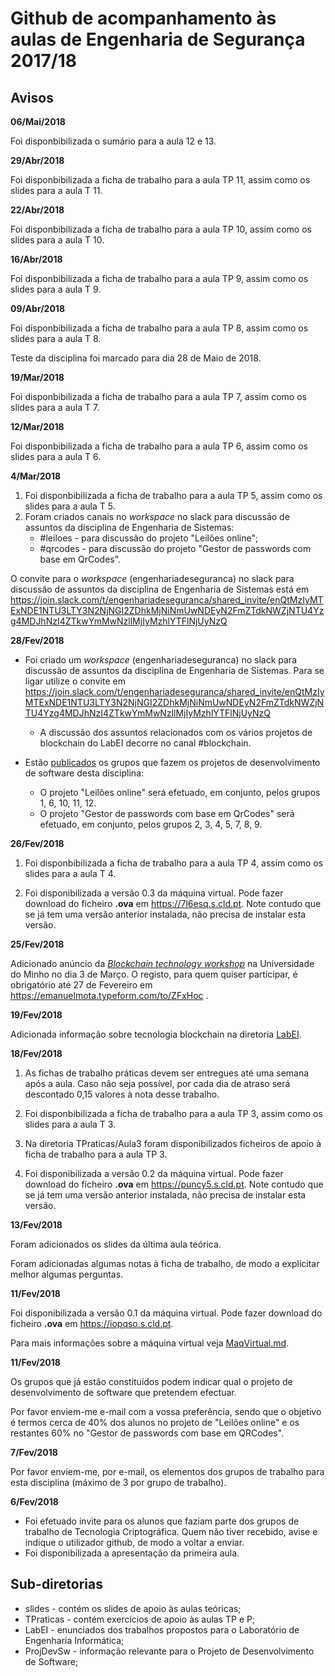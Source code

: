 # Github de acompanhamento às aulas de Engenharia de Segurança 2017/18

## Avisos

**06/Mai/2018**

Foi disponbibilizada o sumário para a aula 12 e 13.

**29/Abr/2018**

Foi disponbibilizada a ficha de trabalho para a aula TP 11, assim como os slides para a aula T 11.


**22/Abr/2018**

Foi disponbibilizada a ficha de trabalho para a aula TP 10, assim como os slides para a aula T 10.

**16/Abr/2018**

Foi disponbibilizada a ficha de trabalho para a aula TP 9, assim como os slides para a aula T 9.


**09/Abr/2018**

Foi disponbibilizada a ficha de trabalho para a aula TP 8, assim como os slides para a aula T 8.

Teste da disciplina foi marcado para dia 28 de Maio de 2018.


**19/Mar/2018**

Foi disponbibilizada a ficha de trabalho para a aula TP 7, assim como os slides para a aula T 7.

**12/Mar/2018**

Foi disponbibilizada a ficha de trabalho para a aula TP 6, assim como os slides para a aula T 6.

**4/Mar/2018**

1.  Foi disponbibilizada a ficha de trabalho para a aula TP 5, assim como os slides para a aula T 5.
2.  Foram criados canais no _workspace_ no slack para discussão de assuntos da disciplina de Engenharia de Sistemas:
    - \#leiloes - para discussão do projeto "Leilões online";
    - \#qrcodes - para discussão do projeto "Gestor de passwords com base em QrCodes".

O convite para o _workspace_ (engenhariadeseguranca) no slack para discussão de assuntos da disciplina de Engenharia de Sistemas está em <https://join.slack.com/t/engenhariadeseguranca/shared_invite/enQtMzIyMTExNDE1NTU3LTY3N2NjNGI2ZDhkMjNiNmUwNDEyN2FmZTdkNWZjNTU4Yzg4MDJhNzI4ZTkwYmMwNzllMjIyMzhlYTFlNjUyNzQ>

**28/Fev/2018**

-   Foi criado um _workspace_ (engenhariadeseguranca) no slack para discussão de assuntos da disciplina de Engenharia de Sistemas. Para se ligar utilize o convite em <https://join.slack.com/t/engenhariadeseguranca/shared_invite/enQtMzIyMTExNDE1NTU3LTY3N2NjNGI2ZDhkMjNiNmUwNDEyN2FmZTdkNWZjNTU4Yzg4MDJhNzI4ZTkwYmMwNzllMjIyMzhlYTFlNjUyNzQ>
    -   A discussão dos assuntos relacionados com os vários projetos de blockchain do LabEI decorre no canal #blockchain.


-   Estão [publicados](ProjDevSw/README.md) os grupos que fazem os projetos de desenvolvimento de software desta disciplina:
    -   O projeto "Leilões online" será efetuado, em conjunto, pelos grupos 1, 6, 10, 11, 12.
    -   O projeto "Gestor de passwords com base em QrCodes" será efetuado, em conjunto, pelos grupos 2, 3, 4, 5, 7, 8, 9.

**26/Fev/2018**

1.  Foi disponbibilizada a ficha de trabalho para a aula TP 4, assim como os slides para a aula T 4.

2.  Foi disponibilizada a versão 0.3 da máquina virtual. Pode fazer download do ficheiro **.ova** em <https://7l6esq.s.cld.pt>. Note contudo que se já tem uma
    versão anterior instalada, não precisa de instalar esta versão.

**25/Fev/2018**

Adicionado anúncio da [_Blockchain technology workshop_](LabEI/blockchain/workshop.md) na Universidade do Minho no dia 3 de Março. O registo, para quem quiser participar, é obrigatório até 27 de Fevereiro em <https://emanuelmota.typeform.com/to/ZFxHoc> .

**19/Fev/2018**

Adicionada informação sobre tecnologia blockchain na diretoria [LabEI](LabEI/blockchain).

**18/Fev/2018**

1.  As fichas de trabalho práticas devem ser entregues até uma semana após a aula. Caso não seja possível, por cada dia de atraso será descontado 0,15 valores à nota desse trabalho.

2.  Foi disponbibilizada a ficha de trabalho para a aula TP 3, assim como os slides para a aula T 3.

3.  Na diretoria TPraticas/Aula3 foram disponibilizados ficheiros de apoio à ficha de trabalho para a aula TP 3.

4.  Foi disponibilizada a versão 0.2 da máquina virtual. Pode fazer download do ficheiro **.ova** em <https://puncy5.s.cld.pt>. Note contudo que se já tem uma
    versão anterior instalada, não precisa de instalar esta versão.

**13/Fev/2018**

Foram adicionados os slides da última aula teórica.

Foram adicionadas algumas notas à ficha de trabalho, de modo a explicitar melhor algumas perguntas.

**11/Fev/2018**

Foi disponibilizada a versão 0.1 da máquina virtual. Pode fazer download do ficheiro **.ova** em <https://iopqso.s.cld.pt>.

Para mais informações sobre a máquina virtual veja [MaqVirtual.md](MaqVirtual.md).

**11/Fev/2018**

Os grupos que já estão constituídos podem indicar qual o projeto de desenvolvimento de software que pretendem efectuar.

Por favor enviem-me e-mail com a vossa preferência, sendo que o objetivo é termos cerca de 40% dos alunos no projeto de "Leilões online" e os restantes 60% no "Gestor de passwords com base em QRCodes".

**7/Fev/2018**

Por favor enviem-me, por e-mail, os elementos dos grupos de trabalho para esta disciplina (máximo de 3 por grupo de trabalho).

**6/Fev/2018**

-   Foi efetuado invite para os alunos que faziam parte dos grupos de trabalho de Tecnologia Criptográfica. Quem não tiver recebido, avise e indique o utilizador github, de modo a voltar a enviar.
-   Foi disponibilizada a apresentação da primeira aula.

## Sub-diretorias

-   slides - contém os slides de apoio às aulas teóricas;
-   TPraticas - contém exercícios de apoio às aulas TP e P;
-   LabEI - enunciados dos trabalhos propostos para o Laboratório de Engenharia Informática;
-   ProjDevSw - informação relevante para o Projeto de Desenvolvimento de Software;
